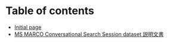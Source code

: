 # Table of contents

* [Initial page](README.md)
* [MS MARCO Conversational Search Session dataset 説明文書](untitled.md)


